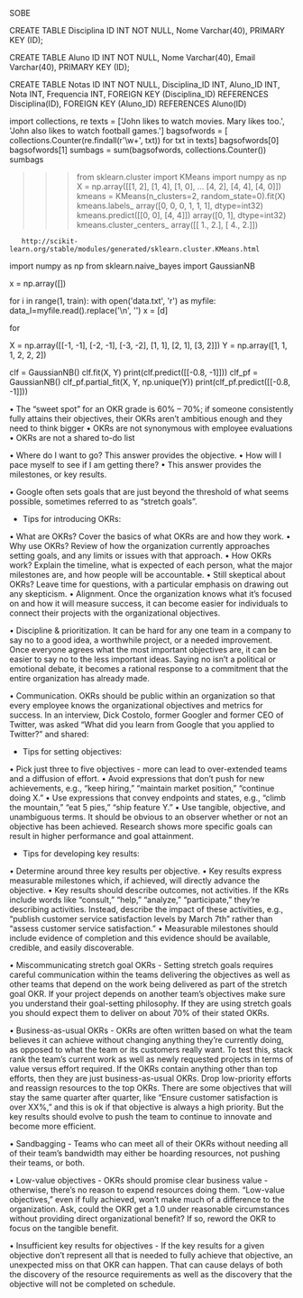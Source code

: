 SOBE

CREATE TABLE Disciplina
    ID INT NOT NULL,
    Nome Varchar(40),
    PRIMARY KEY (ID);

CREATE TABLE Aluno
    ID INT NOT NULL,
    Nome Varchar(40),
    Email Varchar(40),
    PRIMARY KEY (ID);

CREATE TABLE Notas
    ID INT NOT NULL,
    Disciplina_ID INT,
    Aluno_ID INT,
    Nota INT,
    Frequencia INT,
    FOREIGN KEY (Disciplina_ID)
        REFERENCES Disciplina(ID),
    FOREIGN KEY (Aluno_ID)
        REFERENCES Aluno(ID)




import collections, re
texts = ['John likes to watch movies. Mary likes too.', 'John also likes to watch football games.']
bagsofwords = [ collections.Counter(re.findall(r'\w+', txt)) for txt in texts]
bagsofwords[0]
bagsofwords[1]
sumbags = sum(bagsofwords, collections.Counter())
sumbags



>>> from sklearn.cluster import KMeans
>>> import numpy as np
>>> X = np.array([[1, 2], [1, 4], [1, 0],
...               [4, 2], [4, 4], [4, 0]])
>>> kmeans = KMeans(n_clusters=2, random_state=0).fit(X)
>>> kmeans.labels_
array([0, 0, 0, 1, 1, 1], dtype=int32)
>>> kmeans.predict([[0, 0], [4, 4]])
array([0, 1], dtype=int32)
>>> kmeans.cluster_centers_
array([[ 1.,  2.],
       [ 4.,  2.]])
       
       http://scikit-learn.org/stable/modules/generated/sklearn.cluster.KMeans.html
       
       
       
       
       
import numpy as np
from sklearn.naive_bayes import GaussianNB


x = np.array([])


for i in range(1, train):
    with open('data.txt', 'r') as myfile:
        data_I=myfile.read().replace('\n', '')
        x = [d]

for 

X = np.array([[-1, -1], [-2, -1], [-3, -2], [1, 1], [2, 1], [3, 2]])
Y = np.array([1, 1, 1, 2, 2, 2])

clf = GaussianNB()
clf.fit(X, Y)
print(clf.predict([[-0.8, -1]]))
clf_pf = GaussianNB()
clf_pf.partial_fit(X, Y, np.unique(Y))
print(clf_pf.predict([[-0.8, -1]]))







• The “sweet spot” for an OKR grade is 60% – 70%; if someone consistently fully attains their objectives, their OKRs aren’t ambitious enough and they need to think bigger
• OKRs are not synonymous with employee evaluations
• OKRs are not a shared to-do list


• Where do I want to go? This answer provides the objective.
• How will I pace myself to see if I am getting there? • This answer provides the milestones, or key results.


• Google often sets goals that are just beyond the threshold of what seems possible, sometimes referred to as “stretch goals”. 


- Tips for introducing OKRs:

• What are OKRs? Cover the basics of what OKRs are and how they work.
• Why use OKRs? Review of how the organization currently approaches setting goals, and any limits or issues with that approach.
• How OKRs work? Explain the timeline, what is expected of each person, what the major milestones are, and how people will be accountable.
• Still skeptical about OKRs? Leave time for questions, with a particular emphasis on drawing out any skepticism.
• Alignment. Once the organization knows what it’s focused on and how it will measure success, it can become easier for individuals to connect their projects with the organizational objectives.

• Discipline & prioritization. It can be hard for any one team in a company to say no to a good idea, a worthwhile project, or a needed improvement. Once everyone agrees what the most important objectives are, it can be easier to say no to the less important ideas. Saying no isn’t a political or emotional debate, it becomes a rational response to a commitment that the entire organization has already made.

• Communication. OKRs should be public within an organization so that every employee knows the organizational objectives and metrics for success. In an interview, Dick Costolo, former Googler and former CEO of Twitter, was asked “What did you learn from Google that you applied to Twitter?” and shared:


- Tips for setting objectives:

• Pick just three to five objectives - more can lead to over-extended teams and a diffusion of effort.
• Avoid expressions that don’t push for new achievements, e.g., “keep hiring,” “maintain market position,” “continue doing X.”
• Use expressions that convey endpoints and states, e.g., “climb the mountain,” “eat 5 pies,” “ship feature Y.”
• Use tangible, objective, and unambiguous terms. It should be obvious to an observer whether or not an objective has been achieved. Research shows more specific goals can result in higher performance and goal attainment.


- Tips for developing key results:

• Determine around three key results per objective.
• Key results express measurable milestones which, if achieved, will directly advance the objective.
• Key results should describe outcomes, not activities. If the KRs include words like “consult,” “help,” “analyze,” “participate,” they’re describing activities. Instead, describe the impact of these activities, e.g., “publish customer service satisfaction levels by March 7th” rather than “assess customer service satisfaction.”
• Measurable milestones should include evidence of completion and this evidence should be available, credible, and easily discoverable.



• Miscommunicating stretch goal OKRs - Setting stretch goals requires careful communication within the teams delivering the objectives as well as other teams that depend on the work being delivered as part of the stretch goal OKR. If your project depends on another team’s objectives make sure you understand their goal-setting philosophy. If they are using stretch goals you should expect them to deliver on about 70% of their stated OKRs.

• Business-as-usual OKRs - OKRs are often written based on what the team believes it can achieve without changing anything they’re currently doing, as opposed to what the team or its customers really want. To test this, stack rank the team’s current work as well as newly requested projects in terms of value versus effort required. If the OKRs contain anything other than top efforts, then they are just business-as-usual OKRs. Drop low-priority efforts and reassign resources to the top OKRs. There are some objectives that will stay the same quarter after quarter, like “Ensure customer satisfaction is over XX%,” and this is ok if that objective is always a high priority. But the key results should evolve to push the team to continue to innovate and become more efficient.

• Sandbagging - Teams who can meet all of their OKRs without needing all of their team’s bandwidth may either be hoarding resources, not pushing their teams, or both.

• Low-value objectives - OKRs should promise clear business value - otherwise, there’s no reason to expend resources doing them. “Low-value objectives,” even if fully achieved, won’t make much of a difference to the organization. Ask, could the OKR get a 1.0 under reasonable circumstances without providing direct organizational benefit? If so, reword the OKR to focus on the tangible benefit.

• Insufficient key results for objectives - If the key results for a given objective don’t represent all that is needed to fully achieve that objective, an unexpected miss on that OKR can happen. That can cause delays of both the discovery of the resource requirements as well as the discovery that the objective will not be completed on schedule.

